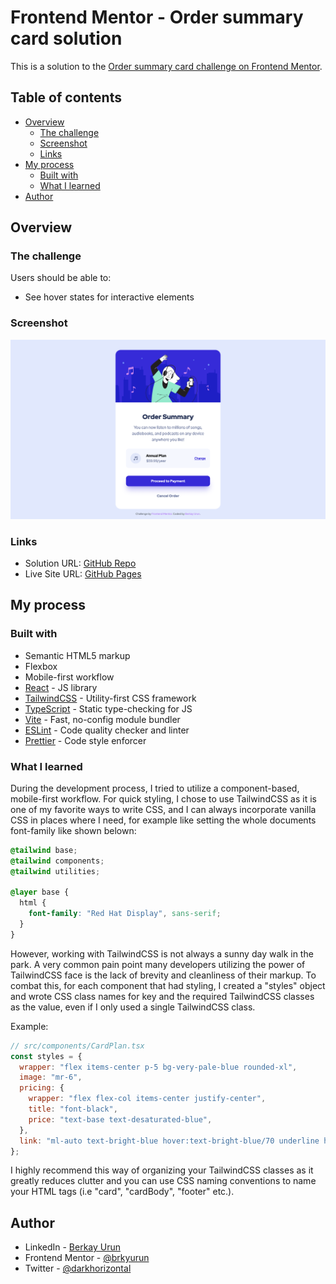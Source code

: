 # Frontend Mentor - Order summary card solution

This is a solution to the [Order summary card challenge on Frontend Mentor](https://www.frontendmentor.io/challenges/order-summary-component-QlPmajDUj).

## Table of contents

- [Overview](#overview)
  - [The challenge](#the-challenge)
  - [Screenshot](#screenshot)
  - [Links](#links)
- [My process](#my-process)
  - [Built with](#built-with)
  - [What I learned](#what-i-learned)
- [Author](#author)

## Overview

### The challenge

Users should be able to:

- See hover states for interactive elements

### Screenshot

![](./screenshot.png)

### Links

- Solution URL: [GitHub Repo](https://github.com/brkyurun/fm-order-summary-card-challenge)
- Live Site URL: [GitHub Pages](https://brkyurun.github.io/fm-order-summary-card-challenge/)

## My process

### Built with

- Semantic HTML5 markup
- Flexbox
- Mobile-first workflow
- [React](https://reactjs.org/) - JS library
- [TailwindCSS](https://tailwindcss.com/) - Utility-first CSS framework
- [TypeScript](https://www.typescriptlang.org/) - Static type-checking for JS
- [Vite](https://vitejs.dev/) - Fast, no-config module bundler
- [ESLint](https://eslint.org/) - Code quality checker and linter
- [Prettier](https://prettier.io/) - Code style enforcer

### What I learned

During the development process, I tried to utilize a component-based, mobile-first workflow. For quick styling, I chose to use TailwindCSS as it is one of my favorite ways to write CSS, and I can always incorporate vanilla CSS in places where I need, for example like setting the whole documents font-family like shown belown:

```css
@tailwind base;
@tailwind components;
@tailwind utilities;

@layer base {
  html {
    font-family: "Red Hat Display", sans-serif;
  }
}
```

However, working with TailwindCSS is not always a sunny day walk in the park. A very common pain point many developers utilizing the power of TailwindCSS face is the lack of brevity and cleanliness of their markup. To combat this, for each component that had styling, I created a "styles" object and wrote CSS class names for key and the required TailwindCSS classes as the value, even if I only used a single TailwindCSS class.

Example:

```js
// src/components/CardPlan.tsx
const styles = {
  wrapper: "flex items-center p-5 bg-very-pale-blue rounded-xl",
  image: "mr-6",
  pricing: {
    wrapper: "flex flex-col items-center justify-center",
    title: "font-black",
    price: "text-base text-desaturated-blue",
  },
  link: "ml-auto text-bright-blue hover:text-bright-blue/70 underline hover:no-underline text-sm font-bold",
};
```

I highly recommend this way of organizing your TailwindCSS classes as it greatly reduces clutter and you can use CSS naming conventions to name your HTML tags (i.e "card", "cardBody", "footer" etc.).

## Author

- LinkedIn - [Berkay Urun](https://www.linkedin.com/in/berkayurun/)
- Frontend Mentor - [@brkyurun](https://www.frontendmentor.io/profile/brkyurun)
- Twitter - [@darkhorizontal](https://twitter.com/darkhorizontal)
